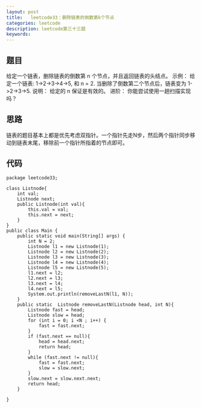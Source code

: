 ```yaml
---
layout: post
title:   leetcode33：删除链表的倒数第k个节点
categories: leetcode
description: leetcode第三十三题
keywords: 
---
```



## 题目

给定一个链表，删除链表的倒数第 n 个节点，并且返回链表的头结点。
示例：
给定一个链表: 1->2->3->4->5, 和 n = 2.
当删除了倒数第二个节点后，链表变为 1->2->3->5.
说明：
给定的 n 保证是有效的。
进阶：
你能尝试使用一趟扫描实现吗？

## 思路

链表的题目基本上都是优先考虑双指针。一个指针先走N步，然后两个指针同步移动到链表末尾，移除前一个指针所指着的节点即可。

## 代码



	package leetcode33;
	
	class Listnode{
	    int val;
	    Listnode next;
	    public Listnode(int val){
	        this.val = val;
	        this.next = next;
	    }
	}
	public class Main {
	    public static void main(String[] args) {
	        int N = 2;
	        Listnode l1 = new Listnode(1);
	        Listnode l2 = new Listnode(2);
	        Listnode l3 = new Listnode(3);
	        Listnode l4 = new Listnode(4);
	        Listnode l5 = new Listnode(5);
	        l1.next = l2;
	        l2.next = l3;
	        l3.next = l4;
	        l4.next = l5;
	        System.out.println(removeLastN(l1, N));
	    }
	    public static  Listnode removeLastN(Listnode head, int N){
	        Listnode fast = head;
	        Listnode slow = head;
	        for (int i = 0; i <N ; i++) {
	            fast = fast.next;
	        }
	        if (fast.next == null){
	            head = head.next;
	            return head;
	        }
	        while (fast.next != null){
	            fast = fast.next;
	            slow = slow.next;
	        }
	        slow.next = slow.next.next;
	        return head;
	    }
	
	}
